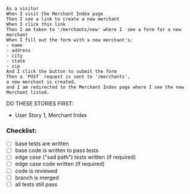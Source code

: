 ```
As a visitor
When I visit the Merchant Index page
Then I see a link to create a new merchant
When I click this link
Then I am taken to '/merchants/new' where I  see a form for a new merchant
When I fill out the form with a new merchant's:
- name
- address
- city
- state
- zip
And I click the button to submit the form
Then a `POST` request is sent to '/merchants',
a new merchant is created,
and I am redirected to the Merchant Index page where I see the new Merchant listed.
```

DO THESE STORIES FIRST:
- User Story 1, Merchant Index

### Checklist:

- [ ] base tests are written
- [ ] base code is written to pass tests
- [ ] edge case ("sad path") tests written (if required)
- [ ] edge case code written (if required)
- [ ] code is reviewed
- [ ] branch is merged
- [ ] all tests still pass
